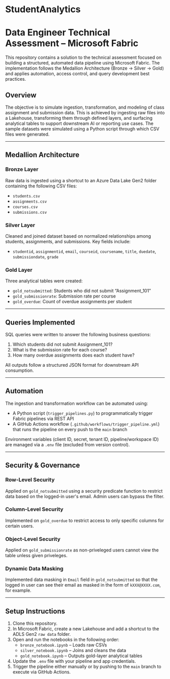 # StudentAnalytics

# Data Engineer Technical Assessment – Microsoft Fabric

This repository contains a solution to the technical assessment focused on building a structured, automated data pipeline using Microsoft Fabric. The implementation follows the Medallion Architecture (Bronze → Silver → Gold) and applies automation, access control, and query development best practices.

## Overview

The objective is to simulate ingestion, transformation, and modeling of class assignment and submission data. This is achieved by ingesting raw files into a Lakehouse, transforming them through defined layers, and surfacing analytical tables to support downstream AI or reporting use cases. The sample datasets were simulated using a Python script through which CSV files were generated.

---

## Medallion Architecture

### Bronze Layer  
Raw data is ingested using a shortcut to an Azure Data Lake Gen2 folder containing the following CSV files:
- `students.csv`
- `assignments.csv`
- `courses.csv`
- `submissions.csv`

### Silver Layer  
Cleaned and joined dataset based on normalized relationships among students, assignments, and submissions. Key fields include:
- `studentid`, `assignmentid`, `email`, `courseid`, `coursename`, `title`, `duedate`, `submissiondate`, `grade`

### Gold Layer  
Three analytical tables were created:
- `gold_notsubmitted`: Students who did not submit “Assignment_101”
- `gold_submissionrate`: Submission rate per course
- `gold_overdue`: Count of overdue assignments per student

---

## Queries Implemented

SQL queries were written to answer the following business questions:
1. Which students did not submit Assignment_101?
2. What is the submission rate for each course?
3. How many overdue assignments does each student have?

All outputs follow a structured JSON format for downstream API consumption.

---

## Automation

The ingestion and transformation workflow can be automated using:
- A Python script (`trigger_pipelines.py`) to programmatically trigger Fabric pipelines via REST API
- A GitHub Actions workflow (`.github/workflows/trigger_pipeline.yml`) that runs the pipeline on every push to the `main` branch

Environment variables (client ID, secret, tenant ID, pipeline/workspace ID) are managed via a `.env` file (excluded from version control).

---

## Security & Governance

### Row-Level Security  
Applied on `gold_notsubmitted` using a security predicate function to restrict data based on the logged-in user's email. Admin users can bypass the filter.

### Column-Level Security
Implemented on `gold_overdue` to restrict access to only specific columns for certain users.

### Object-Level Security
Applied on `gold_submissionrate` as non-priveleged users cannot view the table unless given priveleges.

### Dynamic Data Masking
Implemented data masking in `Email` field in `gold_notsubmitted` so that the logged in user can see their email as masked in the form of `kXXX@XXXX.com`, for example.


---

## Setup Instructions

1. Clone this repository.
2. In Microsoft Fabric, create a new Lakehouse and add a shortcut to the ADLS Gen2 `raw data` folder.
3. Open and run the notebooks in the following order:
   - `bronze_notebook.ipynb` – Loads raw CSVs
   - `silver_notebook.ipynb` – Joins and cleans the data
   - `gold_notebook.ipynb` – Outputs gold-layer analytical tables
4. Update the `.env` file with your pipeline and app credentials.
5. Trigger the pipeline either manually or by pushing to the `main` branch to execute via GitHub Actions.


